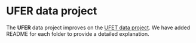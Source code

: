 # UFER data project

The **UFER** data project improves on the [UFET data project](https://www.cs.utexas.edu/~eunsol/html_pages/open_entity.html). We have added README for each folder to provide a detailed explanation.
